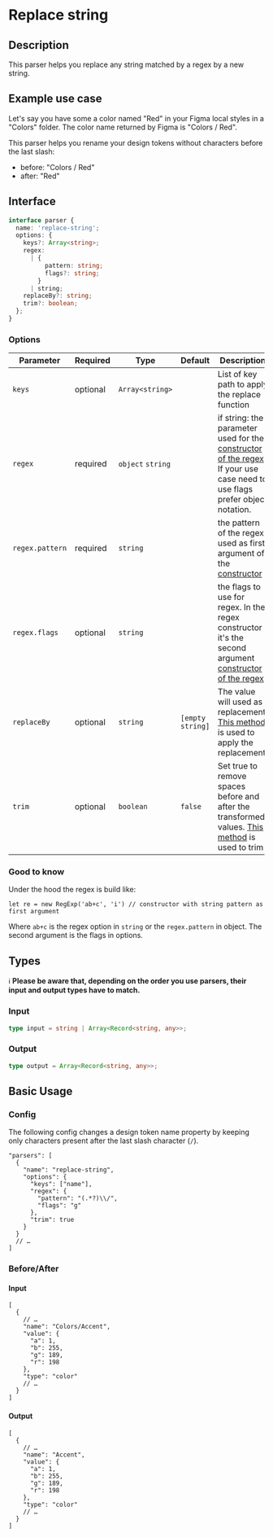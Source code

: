 # Replace string

## Description

This parser helps you replace any string matched by a regex by a new string.

## Example use case

Let's say you have some a color named "Red" in your Figma local styles in a "Colors" folder. The color name returned by Figma is "Colors / Red".

This parser helps you rename your design tokens without characters before the last slash:

- before: "Colors / Red"
- after: "Red"

## Interface

```ts
interface parser {
  name: 'replace-string';
  options: {
    keys?: Array<string>;
    regex:
      | {
          pattern: string;
          flags?: string;
        }
      | string;
    replaceBy?: string;
    trim?: boolean;
  };
}
```

### Options

| Parameter       | Required | Type              | Default          | Description                                                                                                                                                                                                                                            |
| --------------- | -------- | ----------------- | ---------------- | ------------------------------------------------------------------------------------------------------------------------------------------------------------------------------------------------------------------------------------------------------ |
| `keys`          | optional | `Array<string>`   |                  | List of key path to apply the replace function                                                                                                                                                                                                         |
| `regex`         | required | `object` `string` |                  | if string: the parameter used for the [constructor of the regex](https://developer.mozilla.org/en-US/docs/Web/JavaScript/Reference/Global_Objects/RegExp#literal_notation_and_constructor). If your use case need to use flags prefer object notation. |
| `regex.pattern` | required | `string`          |                  | the pattern of the regex used as first argument of the [constructor](https://developer.mozilla.org/en-US/docs/Web/JavaScript/Reference/Global_Objects/RegExp#literal_notation_and_constructor)                                                         |
| `regex.flags`   | optional | `string`          |                  | the flags to use for regex. In the regex constructor it's the second argument [constructor of the regex](https://developer.mozilla.org/en-US/docs/Web/JavaScript/Reference/Global_Objects/RegExp#literal_notation_and_constructor)                     |
| `replaceBy`     | optional | `string`          | `[empty string]` | The value will used as replacement. [This method](https://developer.mozilla.org/fr/docs/Web/JavaScript/Reference/Global_Objects/String/replace) is used to apply the replacement.                                                                      |
| `trim`          | optional | `boolean`         | `false`          | Set true to remove spaces before and after the transformed values. [This method](https://developer.mozilla.org/fr/docs/Web/JavaScript/Reference/Global_Objects/String/Trim) is used to trim                                                            |

### Good to know

Under the hood the regex is build like:

`let re = new RegExp('ab+c', 'i') // constructor with string pattern as first argument`

Where `ab+c` is the regex option in `string` or the `regex.pattern` in object. The second argument is the flags in options.

## Types

ℹ️ **Please be aware that, depending on the order you use parsers, their input and output types have to match.**

### Input

```ts
type input = string | Array<Record<string, any>>;
```

### Output

```ts
type output = Array<Record<string, any>>;
```

## Basic Usage

### Config

The following config changes a design token name property by keeping only characters present after the last slash character (`/`).

```jsonc
"parsers": [
  {
    "name": "replace-string",
    "options": {
      "keys": ["name"],
      "regex": {
        "pattern": "(.*?)\\/",
        "flags": "g"
      },
      "trim": true
    }
  }
  // …
]
```

### Before/After

#### Input

```jsonc
[
  {
    // …
    "name": "Colors/Accent",
    "value": {
      "a": 1,
      "b": 255,
      "g": 189,
      "r": 198
    },
    "type": "color"
    // …
  }
]
```

#### Output

```jsonc
[
  {
    // …
    "name": "Accent",
    "value": {
      "a": 1,
      "b": 255,
      "g": 189,
      "r": 198
    },
    "type": "color"
    // …
  }
]
```
